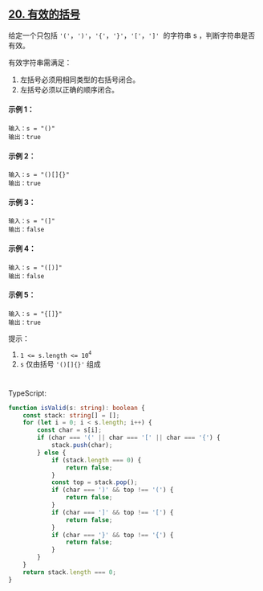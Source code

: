 ## [20. 有效的括号](https://leetcode-cn.com/problems/valid-parentheses/)

给定一个只包括 `'('`，`')'`，`'{'`，`'}'`，`'['`，`']'`  的字符串 s ，判断字符串是否有效。

有效字符串需满足：

1. 左括号必须用相同类型的右括号闭合。
2. 左括号必须以正确的顺序闭合。

#### 示例 1：

```text
输入：s = "()"
输出：true
```

#### 示例 2：

```text
输入：s = "()[]{}"
输出：true
```

#### 示例 3：

```text
输入：s = "(]"
输出：false
```

#### 示例 4：

```text
输入：s = "([)]"
输出：false
```

#### 示例 5：

```text
输入：s = "{[]}"
输出：true
```

提示：

1. `1 <= s.length <= 10`<sup>`4`</sup>
2. `s` 仅由括号 `'()[]{}'` 组成

#

TypeScript:

```ts
function isValid(s: string): boolean {
    const stack: string[] = [];
    for (let i = 0; i < s.length; i++) {
        const char = s[i];
        if (char === '(' || char === '[' || char === '{') {
            stack.push(char);
        } else {
            if (stack.length === 0) {
                return false;
            }
            const top = stack.pop();
            if (char === ')' && top !== '(') {
                return false;
            }
            if (char === ']' && top !== '[') {
                return false;
            }
            if (char === '}' && top !== '{') {
                return false;
            }
        }
    }
    return stack.length === 0;
}
```
